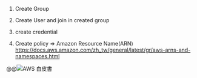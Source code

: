 1. Create Group

2. Create User and join in created group

3. create credential


4. Create policy
	=> Amazon Resource Name(ARN)
	https://docs.aws.amazon.com/zh_tw/general/latest/gr/aws-arns-and-namespaces.html

@@![AWS 白皮書](https://aws.amazon.com/tw/whitepapers/?whitepapers-main.sort-by=item.additionalFields.sortDate&whitepapers-main.sort-order=desc)